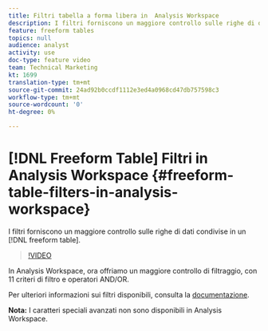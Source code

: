 ```yaml
---
title: Filtri tabella a forma libera in  Analysis Workspace
description: I filtri forniscono un maggiore controllo sulle righe di dati condivise in una tabella a forma libera.
feature: freeform tables
topics: null
audience: analyst
activity: use
doc-type: feature video
team: Technical Marketing
kt: 1699
translation-type: tm+mt
source-git-commit: 24ad92b0ccdf1112e3ed4a0968cd47db757598c3
workflow-type: tm+mt
source-wordcount: '0'
ht-degree: 0%

---
```



# [!DNL Freeform Table] Filtri in  Analysis Workspace {#freeform-table-filters-in-analysis-workspace}

I filtri forniscono un maggiore controllo sulle righe di dati condivise in un [!DNL freeform table].

>[!VIDEO](https://video.tv.adobe.com/v/23232/?quality=12)

In  Analysis Workspace, ora offriamo un maggiore controllo di filtraggio, con 11 criteri di filtro e operatori AND/OR.

Per ulteriori informazioni sui filtri disponibili, consulta la [documentazione](https://marketing.adobe.com/resources/help/en_US/analytics/analysis-workspace/pagination_filtering_sorting.html).

**Nota:** I caratteri speciali avanzati non sono disponibili in  Analysis Workspace.
